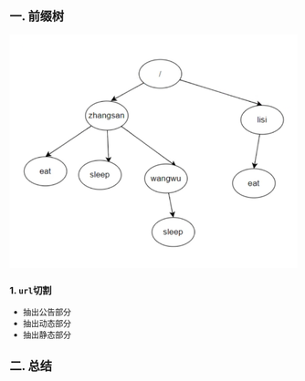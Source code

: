 ## 一. 前缀树

![前缀树Str-Tree.png](./前缀树Str-Tree.png)

### 1. `url`切割

* 抽出公告部分
* 抽出动态部分
* 抽出静态部分

## 二. 总结



